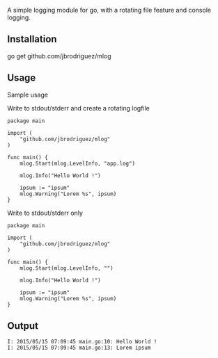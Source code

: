 A simple logging module for go, with a rotating file feature and console logging.

## Installation
go get github.com/jbrodriguez/mlog

## Usage
Sample usage

Write to stdout/stderr and create a rotating logfile
```
package main

import (
	"github.com/jbrodriguez/mlog"
)

func main() {
	mlog.Start(mlog.LevelInfo, "app.log")

	mlog.Info("Hello World !")

	ipsum := "ipsum"
	mlog.Warning("Lorem %s", ipsum)
}
```

Write to stdout/stderr only
```
package main

import (
	"github.com/jbrodriguez/mlog"
)

func main() {
	mlog.Start(mlog.LevelInfo, "")

	mlog.Info("Hello World !")

	ipsum := "ipsum"
	mlog.Warning("Lorem %s", ipsum)
}
```

## Output

```
I: 2015/05/15 07:09:45 main.go:10: Hello World !
I: 2015/05/15 07:09:45 main.go:13: Lorem ipsum
```
